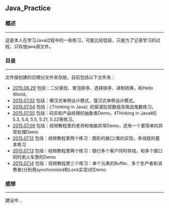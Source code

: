 ## Java_Practice

### 概述
---
这是本人在学习Java过程中的一些练习，可能比较低级，只是为了记录学习的过程，只存放java源文件。

### 目录
---
文件按创建的日期分文件夹存放，目前包括以下文件夹：

* [2015.06.29](https://github.com/Leibnizhu/Java_Practice/tree/master/2015.06.29)
包括：二分查找、冒泡排序、选择排序、进制转换，和Hello World。
* [2015.07.02](https://github.com/Leibnizhu/Java_Practice/tree/master/2015.07.02)
包括：懒汉式单例设计模式、饿汉式单例设计模式。
* [2015.07.04](https://github.com/Leibnizhu/Java_Practice/tree/master/2015.07.04)
包括：《Thinking in Java》的斐波拉契数组及吸血鬼数练习。
* [2015.07.05](https://github.com/Leibnizhu/Java_Practice/tree/master/2015.07.05)
包括：码农和产品经理的抽象类Demo，《Thinking in Java》的5.3, 5.4, 5.5, 5.21, 5.22等练习。
* [2015.07.09](https://github.com/Leibnizhu/Java_Practice/tree/master/2015.07.09)
包括：视频教程里的老师和电脑异常Demo，还有一个更简单的异常处理Demo
* [2015.07.12](https://github.com/Leibnizhu/Java_Practice/tree/master/2015.07.12)
包括：视频教程里两个练习：图形的接口/类的实现，多线程的基本练习
* [2015.07.13](https://github.com/Leibnizhu/Java_Practice/tree/master/2015.07.13)
包括：视频教程里两个练习：银行多个客户同时存钱，和多个窗口同时卖火车票的Demo
* [2015.07.14](https://github.com/Leibnizhu/Java_Practice/tree/master/2015.07.14)
包括：视频教程里三个练习：单个元素的Buffer、多个生产者和消费者(分别用synchronized和Lock实现)的Demo

### 感想
---
建设中...

